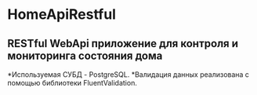 # HomeApiRestful
## RESTful WebApi приложение для контроля и мониторинга состояния дома

*Используемая СУБД - PostgreSQL.
*Валидация данных реализована с помощью библиотеки FluentValidation.
